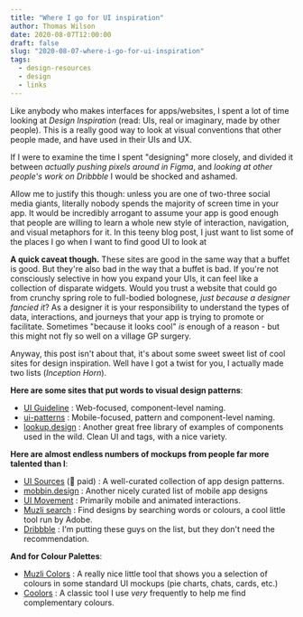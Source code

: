 ```yaml
---
title: "Where I go for UI inspiration"
author: Thomas Wilson
date: 2020-08-07T12:00:00
draft: false
slug: "2020-08-07-where-i-go-for-ui-inspiration"
tags:
  - design-resources
  - design
  - links
---
```


Like anybody who makes interfaces for apps/websites, I spent a lot of time looking at _Design Inspiration_ (read: UIs, real or imaginary, made by other people). This is a really good way to look at visual conventions that other people made, and have used in their UIs and UX.

If I were to examine the time I spent "designing" more closely, and divided it between _actually pushing pixels around in Figma_, and _looking at other people's work on Dribbble_ I would be shocked and ashamed.

Allow me to justify this though: unless you are one of two-three social media giants, literally nobody spends the majority of screen time in your app. It would be incredibly arrogant to assume your app is good enough that people are willing to learn a whole new style of interaction, navigation, and visual metaphors for it.
In this teeny blog post, I just want to list some of the places I go when I want to find good UI to look at

**A quick caveat though.** These sites are good in the same way that a buffet is good. But they're also bad in the way that a buffet is bad. If you're not consciously selective in how you expand your UIs, it can feel like a collection of disparate widgets. Would you trust a website that could go from crunchy spring role to full-bodied bolognese, _just because a designer fancied it_? As a designer it is your responsibility to understand the types of data, interactions, and journeys that your app is trying to promote or facilitate. Sometimes "because it looks cool" _is_ enough of a reason - but this might not fly so well on a village GP surgery.

Anyway, this post isn't about that, it's about some sweet sweet list of cool sites for design inspiration. Well have I got a twist for you, I actually made two lists (_Inception Horn_).

**Here are some sites that put words to visual design patterns**:

- [UI Guideline](https://www.uiguideline.com/) : Web-focused, component-level naming.
- [ui-patterns](https://ui-patterns.com/patterns) : Mobile-focused, pattern and component-level naming.
- [lookup.design](https://lookup.design) : Another great free library of examples of components used in the wild. Clean UI and tags, with a nice variety.

**Here are almost endless numbers of mockups from people far more talented than I**:

- [UI Sources](https://www.uisources.com/) (💸 paid) : A well-curated collection of app design patterns.
- [mobbin.design](https://mobbin.design/) : Another nicely curated list of mobile app designs
- [UI Movement](https://uimovement.com/) : Primarily mobile and animated interactions.
- [Muzli search](https://search.muz.li/) : Find designs by searching words or colours, a cool little tool run by Adobe.
- [Dribbble](https://dribbble.com/) : I'm putting these guys on the list, but they don't need the recommendation.

**And for Colour Palettes**:

- [Muzli Colors](https://colors.muz.li/) : A really nice little tool that shows you a selection of colours in some standard UI mockups (pie charts, chats, cards, etc.)
- [Coolors](https://coolors.co/) : A classic tool I use _very_ frequently to help me find complementary colours.
